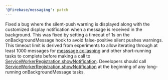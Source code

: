 ```yaml
---
'@firebase/messaging': patch
---
```


Fixed a bug where the silent-push warning is displayed along with the customized display notification when a message is received in the background. This was fixed by setting a timeout of 1s on the onBackgroundMessage hook to avoid false-positive silent pushes warnings. This timeout limit is derived from experiments to allow iterating through at least 1000 messages for [messsage collasping](https://developers.google.com/web/fundamentals/push-notifications/common-notification-patterns#merging_notifications) and other short-running tasks to complete before making a call to [ServiceWorkerRegistration.showNotification](https://developer.mozilla.org/en-US/docs/Web/API/ServiceWorkerRegistration/showNotification). Developers should call [ServiceWorkerRegistration.showNotification](https://developer.mozilla.org/en-US/docs/Web/API/ServiceWorkerRegistration/showNotification) at the beginning of any long-running onBackgroundMessage tasks. 
